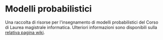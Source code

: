 # Modelli probabilistici

Una raccolta di risorse per l'insegnamento di modelli probabilistici del Corso di
Laurea magistrale informatica. Ulteriori informazioni sono disponibili sulla
[relativa pagina
wiki](https://csunibo.github.io/wiki/raccolte-di-risorse/index.html).
